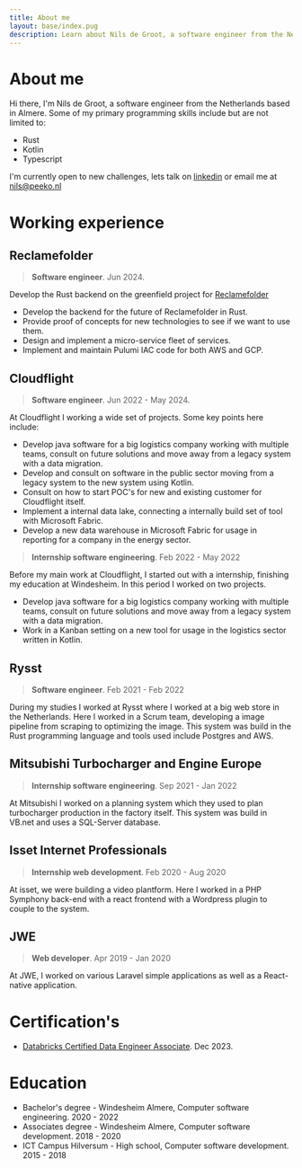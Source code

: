 ```yaml
---
title: About me
layout: base/index.pug
description: Learn about Nils de Groot, a software engineer from the Netherlands with expertise in Rust, Kotlin, and Typescript. Explore his professional experience, certifications, and education background, including roles at Reclamefolder, Cloudflight, Rysst, and more.
---
```


# About me

Hi there, I'm Nils de Groot, a software engineer from the Netherlands based in
Almere. Some of my primary programming skills include but are not limited to:

- Rust
- Kotlin
- Typescript

I'm currently open to new challenges, lets talk on [linkedin](https://www.linkedin.com/in/nilsdegroot/) or email me at [nils@peeko.nl](mailto:nils@peeko.nl)

# Working experience

## Reclamefolder

> **Software engineer**. Jun 2024.

Develop the Rust backend on the greenfield project for
[Reclamefolder](https://www.reclamefolder.nl/)

- Develop the backend for the future of Reclamefolder in Rust.
- Provide proof of concepts for new technologies to see if we want to use them.
- Design and implement a micro-service fleet of services.
- Implement and maintain Pulumi IAC code for both AWS and GCP.

## Cloudflight

> **Software engineer**. Jun 2022 - May 2024.

At Cloudflight I working a wide set of projects. Some key points here include:

- Develop java software for a big logistics company working with multiple
  teams, consult on future solutions and move away from a legacy system with a
  data migration.
- Develop and consult on software in the public sector moving from a legacy
  system to the new system using Kotlin.
- Consult on how to start POC's for new and existing customer for Cloudflight
  itself.
- Implement a internal data lake, connecting a internally build set of tool
  with Microsoft Fabric.
- Develop a new data warehouse in Microsoft Fabric for usage in reporting for a
  company in the energy sector.

> **Internship software engineering**. Feb 2022 - May 2022

Before my main work at Cloudflight, I started out with a internship, finishing
my education at Windesheim. In this period I worked on two projects.

- Develop java software for a big logistics company working with multiple
  teams, consult on future solutions and move away from a legacy system with a
  data migration.
- Work in a Kanban setting on a new tool for usage in the logistics sector
  written in Kotlin.

## Rysst

> **Software engineer**. Feb 2021 - Feb 2022

During my studies I worked at Rysst where I worked at a big web store in the
Netherlands. Here I worked in a Scrum team, developing a image pipeline from
scraping to optimizing the image. This system was build in the Rust programming
language and tools used include Postgres and AWS.

## Mitsubishi Turbocharger and Engine Europe

> **Internship software engineering**. Sep 2021 - Jan 2022

At Mitsubishi I worked on a planning system which they used to plan
turbocharger production in the factory itself. This system was build in VB.net
and uses a SQL-Server database.

## Isset Internet Professionals

> **Internship web development**. Feb 2020 - Aug 2020

At isset, we were building a video plantform. Here I worked in a PHP Symphony
back-end with a react frontend with a Wordpress plugin to couple to the system.

## JWE

> **Web developer**. Apr 2019 - Jan 2020

At JWE, I worked on various Laravel simple applications as well as a
React-native application.

# Certification's

- [Databricks Certified Data Engineer Associate](https://www.databricks.com/learn/certification/data-engineer-associate). Dec 2023.

# Education

- Bachelor's degree - Windesheim Almere, Computer software engineering. 2020 - 2022
- Associates degree - Windesheim Almere, Computer software development. 2018 - 2020
- ICT Campus Hilversum - High school, Computer software development. 2015 - 2018
